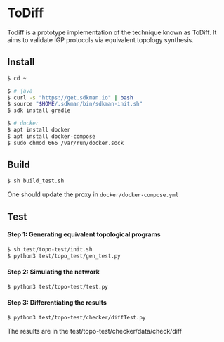 # ToDiff

Todiff is a prototype implementation of the technique known as ToDiff. It aims to validate IGP protocols via equivalent topology synthesis.

## Install

```bash
$ cd ~

$ # java
$ curl -s "https://get.sdkman.io" | bash
$ source "$HOME/.sdkman/bin/sdkman-init.sh"
$ sdk install gradle

$ # docker
$ apt install docker
$ apt install docker-compose
$ sudo chmod 666 /var/run/docker.sock
```

## Build
```bash
$ sh build_test.sh
```
One should update the proxy in `docker/docker-compose.yml`

## Test

#### Step 1: Generating equivalent topological programs
```bash 
$ sh test/topo-test/init.sh
$ python3 test/topo_test/gen_test.py
``` 

#### Step 2: Simulating the network
```bash
$ python3 test/topo-test/test.py
```

#### Step 3: Differentiating the results
```bash
$ python3 test/topo-test/checker/diffTest.py
```

The results are in the test/topo-test/checker/data/check/diff
